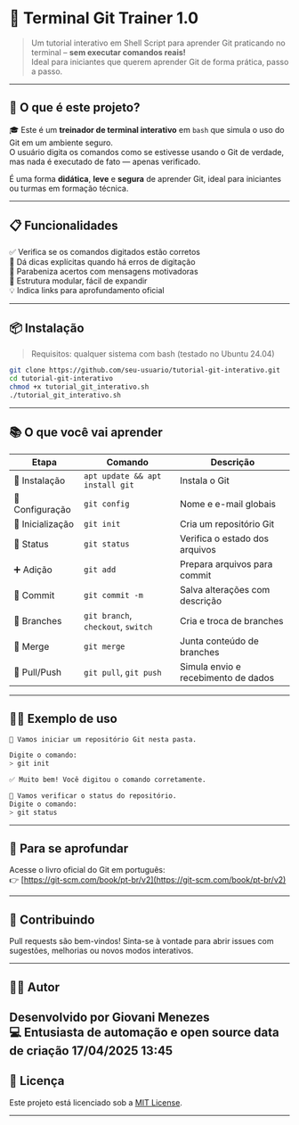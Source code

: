 # 🧠 Terminal Git Trainer 1.0 

> Um tutorial interativo em Shell Script para aprender Git praticando no terminal – **sem executar comandos reais!**  
> Ideal para iniciantes que querem aprender Git de forma prática, passo a passo.

---

## 🚀 O que é este projeto?

🎓 Este é um **treinador de terminal interativo** em `bash` que simula o uso do Git em um ambiente seguro.  
O usuário digita os comandos como se estivesse usando o Git de verdade, mas nada é executado de fato — apenas verificado.

É uma forma **didática**, **leve** e **segura** de aprender Git, ideal para iniciantes ou turmas em formação técnica.

---

## 📋 Funcionalidades

✅ Verifica se os comandos digitados estão corretos  
📘 Dá dicas explícitas quando há erros de digitação  
🎉 Parabeniza acertos com mensagens motivadoras  
🧩 Estrutura modular, fácil de expandir  
💡 Indica links para aprofundamento oficial

---

## 📦 Instalação

> Requisitos: qualquer sistema com bash (testado no Ubuntu 24.04)

```bash
git clone https://github.com/seu-usuario/tutorial-git-interativo.git
cd tutorial-git-interativo
chmod +x tutorial_git_interativo.sh
./tutorial_git_interativo.sh
```

---

## 📚 O que você vai aprender

| Etapa | Comando | Descrição |
|------|---------|-----------|
| 🔧 Instalação | `apt update && apt install git` | Instala o Git |
| 👤 Configuração | `git config` | Nome e e-mail globais |
| 📁 Inicialização | `git init` | Cria um repositório Git |
| 📄 Status | `git status` | Verifica o estado dos arquivos |
| ➕ Adição | `git add` | Prepara arquivos para commit |
| 📝 Commit | `git commit -m` | Salva alterações com descrição |
| 🌿 Branches | `git branch`, `checkout`, `switch` | Cria e troca de branches |
| 🔀 Merge | `git merge` | Junta conteúdo de branches |
| 🔄 Pull/Push | `git pull`, `git push` | Simula envio e recebimento de dados |

---

## 👨‍🏫 Exemplo de uso

```bash
📌 Vamos iniciar um repositório Git nesta pasta.

Digite o comando:
> git init

✅ Muito bem! Você digitou o comando corretamente.

📌 Vamos verificar o status do repositório.
Digite o comando:
> git status
```

---

## 📖 Para se aprofundar

Acesse o livro oficial do Git em português:  
👉 [https://git-scm.com/book/pt-br/v2](https://git-scm.com/book/pt-br/v2)

---

## 🤝 Contribuindo

Pull requests são bem-vindos! Sinta-se à vontade para abrir issues com sugestões, melhorias ou novos modos interativos.

---

## 🧑‍💻 Autor

Desenvolvido por **Giovani Menezes**  
💻 Entusiasta de automação e open source
data de criação 17/04/2025 13:45
---

## 📝 Licença

Este projeto está licenciado sob a [MIT License](LICENSE).

---
